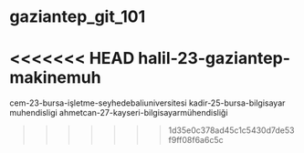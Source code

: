 # gaziantep_git_101
<<<<<<< HEAD
halil-23-gaziantep-makinemuh
=======
cem-23-bursa-işletme-seyhedebaliuniversitesi
kadir-25-bursa-bilgisayar muhendisligi
ahmetcan-27-kayseri-bilgisayarmühendisliği
>>>>>>> 1d35e0c378ad45c1c5430d7de53f9ff08f6a6c5c
